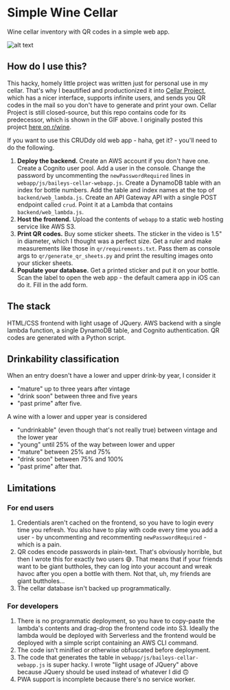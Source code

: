 # Simple Wine Cellar
Wine cellar inventory with QR codes in a simple web app.

![alt text](/baileyscellar.gif)

## How do I use this?
This hacky, homely little project was written just for personal use in my cellar. That's why I beautified and productionized it into [Cellar Project](https://cellarproject.com), which has a nicer interface, supports infinite users, and sends you QR codes in the mail so you don't have to generate and print your own. Cellar Project is still closed-source, but this repo contains code for its predecessor, which is shown in the GIF above. I originally posted this project [here on r/wine](https://www.reddit.com/r/wine/comments/auuh6a/finally_figured_out_how_to_get_my_wife_to_check/).

If you want to use this CRUDdy old web app - haha, get it? - you'll need to do the following.

1. **Deploy the backend.** Create an AWS account if you don't have one. Create a Cognito user pool. Add a user in the console. Change the password by uncommenting the `newPasswordRequired` lines in `webapp/js/baileys-cellar-webapp.js`. Create a DynamoDB table with an index for bottle numbers. Add the table and index names at the top of `backend/web_lambda.js`. Create an API Gateway API with a single POST endpoint called `crud`. Point it at a Lambda that contains `backend/web_lambda.js`.
2. **Host the frontend.** Upload the contents of `webapp` to a static web hosting service like AWS S3.
3. **Print QR codes.** Buy some sticker sheets. The sticker in the video is 1.5" in diameter, which I thought was a perfect size. Get a ruler and make measurements like those in `qr/requirements.txt`. Pass them as console args to `qr/generate_qr_sheets.py` and print the resulting images onto your sticker sheets.
4. **Populate your database.** Get a printed sticker and put it on your bottle. Scan the label to open the web app - the default camera app in iOS can do it. Fill in the add form.

## The stack
HTML/CSS frontend with light usage of JQuery. AWS backend with a single lambda function, a single DynamoDB table, and Cognito authentication. QR codes are generated with a Python script.

## Drinkability classification
When an entry doesn't have a lower and upper drink-by year, I consider it
* "mature" up to three years after vintage
* "drink soon" between three and five years
* "past prime" after five.

A wine with a lower and upper year is considered 
* "undrinkable" (even though that's not really true) between vintage and the lower year
* "young" until 25% of the way between lower and upper
* "mature" between 25% and 75%
* "drink soon" between 75% and 100%
* "past prime" after that.

## Limitations
### For end users
1. Credentials aren't cached on the frontend, so you have to login every time you refresh. You also have to play with code every time you add a user - by uncommenting and recommenting `newPasswordRequired` - which is a pain.
2. QR codes encode passwords in plain-text. That's obviously horrible, but then I wrote this for exactly two users 😅. That means that if your friends want to be giant buttholes, they can log into your account and wreak havoc after you open a bottle with them. Not that, uh, my friends are giant buttholes...
3. The cellar database isn't backed up programmatically.

### For developers
1. There is no programmatic deployment, so you have to copy-paste the lambda's contents and drag-drop the frontend code into S3. Ideally the lambda would be deployed with Serverless and the frontend would be deployed with a simple script containing an AWS CLI command.
2. The code isn't minified or otherwise obfuscated before deployment.
3. The code that generates the table in `webapp/js/baileys-cellar-webapp.js` is super hacky. I wrote "light usage of JQuery" above because JQuery should be used instead of whatever I did 🙃
4. PWA support is incomplete because there's no service worker.
